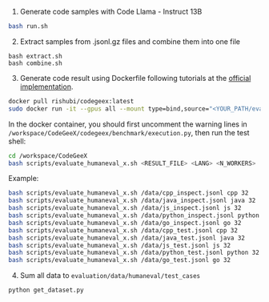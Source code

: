 1. Generate code samples with Code Llama - Instruct 13B
```bash
bash run.sh
```

2. Extract samples from .jsonl.gz files and combine them into one file
```
bash extract.sh
bash combine.sh
```

3. Generate code result using Dockerfile following tutorials at the [official implementation](https://github.com/THUDM/CodeGeeX/blob/main/codegeex/benchmark/README.md).
```bash
docker pull rishubi/codegeex:latest
sudo docker run -it --gpus all --mount type=bind,source="<YOUR_PATH/evaluation/generate_samples/data>",target="/data" rishubi/codegeex
```
In the docker container, you should first uncomment the warning lines in `/workspace/CodeGeeX/codegeex/benchmark/execution.py`, then run the test shell:
```bash
cd /workspace/CodeGeeX
bash scripts/evaluate_humaneval_x.sh <RESULT_FILE> <LANG> <N_WORKERS>
```
Example:
```bash
bash scripts/evaluate_humaneval_x.sh /data/cpp_inspect.jsonl cpp 32
bash scripts/evaluate_humaneval_x.sh /data/java_inspect.jsonl java 32
bash scripts/evaluate_humaneval_x.sh /data/js_inspect.jsonl js 32
bash scripts/evaluate_humaneval_x.sh /data/python_inspect.jsonl python 32
bash scripts/evaluate_humaneval_x.sh /data/go_inspect.jsonl go 32
bash scripts/evaluate_humaneval_x.sh /data/cpp_test.jsonl cpp 32
bash scripts/evaluate_humaneval_x.sh /data/java_test.jsonl java 32
bash scripts/evaluate_humaneval_x.sh /data/js_test.jsonl js 32
bash scripts/evaluate_humaneval_x.sh /data/python_test.jsonl python 32
bash scripts/evaluate_humaneval_x.sh /data/go_test.jsonl go 32
```

4. Sum all data to `evaluation/data/humaneval/test_cases`

```bash
python get_dataset.py
```